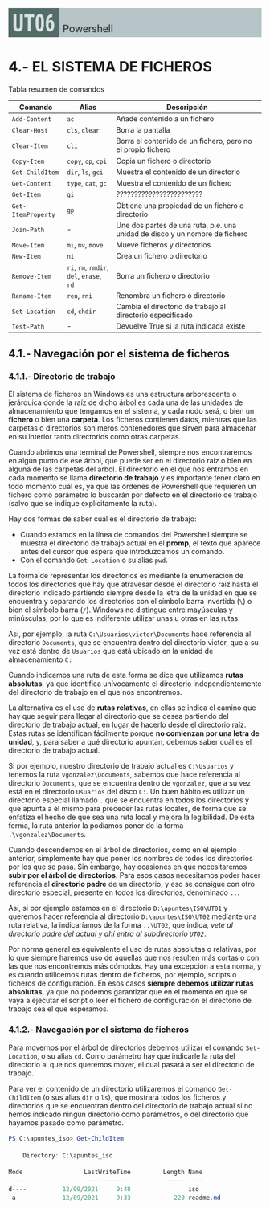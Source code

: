 ![Carátula UT06](imgs/caratula_ut06.png)

# 4.- EL SISTEMA DE FICHEROS

Tabla resumen de comandos

| Comando           | Alias         | Descripción                                   |
|-------------------|---------------|-----------------------------------------------|
| `Add-Content`     | `ac`            | Añade contenido a un fichero                  |
| `Clear-Host`      | `cls`, `clear`    | Borra la pantalla                             |
| `Clear-Item`      | `cli`           | Borra el contenido de un fichero, pero no el propio fichero |
| `Copy-Item`       | `copy`, `cp`, `cpi` | Copia un fichero o directorio                 |
| `Get-ChildItem`   | `dir`, `ls`, `gci`  | Muestra el contenido de un directorio         |
| `Get-Content`     | `type`, `cat`, `gc` | Muestra el contenido de un fichero            |
| `Get-Item`        | `gi`            | ????????????????????????                      |
| `Get-ItemProperty`| `gp`            | Obtiene una propiedad de un fichero o directorio |
| `Join-Path`       | -             | Une dos partes de una ruta, p.e. una unidad de disco y un nombre de fichero |
| `Move-Item`       | `mi`, `mv`, `move`  | Mueve ficheros y directorios                  |
| `New-Item`        | `ni`            | Crea un fichero o directorio                  |
| `Remove-Item`     | `ri`, `rm`, `rmdir`, `del`, `erase`, `rd` | Borra un fichero o directorio |
| `Rename-Item`     | `ren`, `rni`      | Renombra un fichero o directorio              |
| `Set-Location`    | `cd`, `chdir` | Cambia el directorio de trabajo al directorio especificado |
| `Test-Path`       | -             | Devuelve True si la ruta indicada existe      |


## 4.1.- Navegación por el sistema de ficheros

### 4.1.1.- Directorio de trabajo

El sistema de ficheros en Windows es una estructura arborescente o jerárquica donde la raíz de dicho árbol es cada una de las unidades de almacenamiento que tengamos en el sistema, y cada nodo será, o bien un **fichero** o bien una **carpeta**. Los ficheros contienen datos, mientras que las carpetas o directorios son meros contenedores que sirven para almacenar en su interior tanto directorios como otras carpetas. 

Cuando abrimos una terminal de Powershell, siempre nos encontraremos en algún punto de ese árbol, que puede ser en el directorio raíz o bien en alguna de las carpetas del árbol. El directorio en el que nos entramos en cada momento se llama **directorio de trabajo** y es importante tener claro en todo momento cuál es, ya que las órdenes de Powershell que requieren un fichero como parámetro lo buscarán por defecto en el directorio de trabajo (salvo que se indique explícitamente la ruta).

Hay dos formas de saber cuál es el directorio de trabajo:

- Cuando estamos en la línea de comandos del Powershell siempre se muestra el directorio de trabajo actual en el **promp**, el texto que aparece antes del cursor que espera que introduzcamos un comando.
- Con el comando `Get-Location` o su alias `pwd`.

La forma de representar los directorios es mediante la enumeración de todos los directorios que hay que atravesar desde el directorio raíz hasta el directorio indicado partiendo siempre desde la letra de la unidad en que se encuentra y separando los directorios con el símbolo barra invertida (`\`) o bien el símbolo barra (`/`). Windows no distingue entre mayúsculas y minúsculas, por lo que es indiferente utilizar unas u otras en las rutas.

Así, por ejemplo, la ruta `C:\Usuarios\victor\Documents` hace referencia al directorio `Documents`, que se encuentra dentro del directorio victor, que a su vez está dentro de `Usuarios` que está ubicado en la unidad de almacenamiento `C:`

Cuando indicamos una ruta de esta forma se dice que utilizamos **rutas absolutas**, ya que identifica unívocamente el directorio independientemente del directorio de trabajo en el que nos encontremos.

La alternativa es el uso de **rutas relativas**, en ellas se indica el camino que hay que seguir para llegar al directorio que se desea partiendo del directorio de trabajo actual, en lugar de hacerlo desde el directorio raíz. Estas rutas se identifican fácilmente porque **no comienzan por una letra de unidad**, y, para saber a qué directorio apuntan, debemos saber cuál es el directorio de trabajo actual.

Si por ejemplo, nuestro directorio de trabajo actual es `C:\Usuarios` y tenemos la ruta `vgonzalez\Documents`, sabemos que hace referencia al directorio `Documents`, que se encuentra dentro de `vgonzalez`, que a su vez está en el directorio `Usuarios` del disco `C:`. Un buen hábito es utilizar un directorio especial llamado `.` que se encuentra en todos los directorios y que apunta a él mismo para preceder las rutas locales, de forma que se enfatiza el hecho de que sea una ruta local y mejora la legibilidad. De esta forma, la ruta anterior la podíamos poner de la forma `.\vgonzalez\Documents`.

Cuando descendemos en el árbol de directorios, como en el ejemplo anterior, simplemente hay que poner los nombres de todos los directorios por los que se pasa. Sin embargo, hay ocasiones en que necesitaremos **subir por el árbol de directorios**. Para esos casos necesitamos poder hacer referencia al **directorio padre** de un directorio, y eso se consigue con otro directorio especial, presente en todos los directorios, denominado `..`.

Así, si por ejemplo estamos en el directorio `D:\apuntes\ISO\UT01` y queremos hacer referencia al directorio `D:\apuntes\ISO\UT02` mediante una ruta relativa, la indicaríamos de la forma `..\UT02`, que indica, *vete al directorio padre del actual y ahí entra al subdirectorio `UT02`*.

Por norma general es equivalente el uso de rutas absolutas o relativas, por lo que siempre haremos uso de aquellas que nos resulten más cortas o con las que nos encontremos más cómodos. Hay una excepción a esta norma, y es cuando utilicemos rutas dentro de ficheros, por ejemplo, scripts o ficheros de configuración. En esos casos **siempre debemos utilizar rutas absolutas**, ya que no podemos garantizar que en el momento en que se vaya a ejecutar el script o leer el fichero de configuración el directorio de trabajo sea el que esperamos.


### 4.1.2.- Navegación por el sistema de ficheros

Para movernos por el árbol de directorios debemos utilizar el comando `Set-Location`, o su alias `cd`. Como parámetro hay que indicarle la ruta del directorio al que nos queremos mover, el cual pasará a ser el directorio de trabajo.

Para ver el contenido de un directorio utilizaremos el comando `Get-ChildItem` (o sus alias `dir` o `ls`), que mostrará todos los ficheros y directorios que se encuentran dentro del directorio de trabajo actual si no hemos indicado ningún directorio como parámetros, o del directorio que hayamos pasado como parámetro.

```powershell
PS C:\apuntes_iso> Get-ChildItem

    Directory: C:\apuntes_iso

Mode                 LastWriteTime         Length Name
----                 -------------         ------ ----
d----          12/09/2021     9:48                iso
-a---          12/09/2021     9:33            220 readme.md

```

